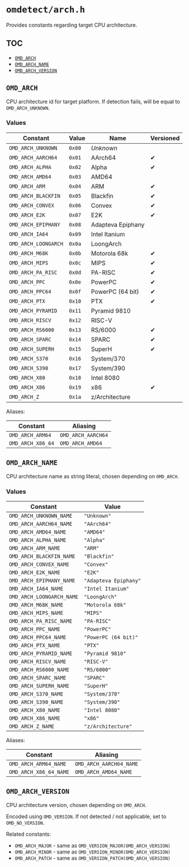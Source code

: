 # `omdetect/arch.h`
Provides constants regarding target CPU architecture.

## TOC
* [`OMD_ARCH`](#omd_arch)
* [`OMD_ARCH_NAME`](#omd_arch_name)
* [`OMD_ARCH_VERSION`](#omd_arch_version)

## `OMD_ARCH`
CPU architecture id for target platform. If detection fails, will be equal to `OMD_ARCH_UNKNOWN`.

### Values

Constant             | Value  | Name              | Versioned
---------------------|--------|-------------------|-----------
`OMD_ARCH_UNKNOWN`   | `0x00` | *Unknown*         | 
`OMD_ARCH_AARCH64`   | `0x01` | AArch64           | &#10004;
`OMD_ARCH_ALPHA`     | `0x02` | Alpha             | &#10004;
`OMD_ARCH_AMD64`     | `0x03` | AMD64             | 
`OMD_ARCH_ARM`       | `0x04` | ARM               | &#10004;
`OMD_ARCH_BLACKFIN`  | `0x05` | Blackfin          | &#10004;
`OMD_ARCH_CONVEX`    | `0x06` | Convex            | &#10004;
`OMD_ARCH_E2K`       | `0x07` | E2K               | &#10004;
`OMD_ARCH_EPIPHANY`  | `0x08` | Adapteva Epiphany | 
`OMD_ARCH_IA64`      | `0x09` | Intel Itanium     | 
`OMD_ARCH_LOONGARCH` | `0x0a` | LoongArch         | 
`OMD_ARCH_M68K`      | `0x0b` | Motorola 68k      | &#10004;
`OMD_ARCH_MIPS`      | `0x0c` | MIPS              | &#10004;
`OMD_ARCH_PA_RISC`   | `0x0d` | PA-RISC           | &#10004;
`OMD_ARCH_PPC`       | `0x0e` | PowerPC           | &#10004;
`OMD_ARCH_PPC64`     | `0x0f` | PowerPC (64 bit)  | &#10004;
`OMD_ARCH_PTX`       | `0x10` | PTX               | &#10004;
`OMD_ARCH_PYRAMID`   | `0x11` | Pyramid 9810      | 
`OMD_ARCH_RISCV`     | `0x12` | RISC-V            | 
`OMD_ARCH_RS6000`    | `0x13` | RS/6000           | &#10004;
`OMD_ARCH_SPARC`     | `0x14` | SPARC             | &#10004;
`OMD_ARCH_SUPERH`    | `0x15` | SuperH            | &#10004;
`OMD_ARCH_S370`      | `0x16` | System/370        | 
`OMD_ARCH_S390`      | `0x17` | System/390        | 
`OMD_ARCH_X80`       | `0x18` | Intel 8080        | 
`OMD_ARCH_X86`       | `0x19` | x86               | &#10004;
`OMD_ARCH_Z`         | `0x1a` | z/Architecture    | 

Aliases:

Constant          | Aliasing
------------------|--------------------
`OMD_ARCH_ARM64`  | `OMD_ARCH_AARCH64`
`OMD_ARCH_X86_64` | `OMD_ARCH_AMD64`


## `OMD_ARCH_NAME`
CPU architecture name as string literal, chosen depending on `OMD_ARCH`.

### Values

Constant                  | Value
--------------------------|----------------------
`OMD_ARCH_UNKNOWN_NAME`   | `"Unknown"`
`OMD_ARCH_AARCH64_NAME`   | `"AArch64"`
`OMD_ARCH_AMD64_NAME`     | `"AMD64"`
`OMD_ARCH_ALPHA_NAME`     | `"Alpha"`
`OMD_ARCH_ARM_NAME`       | `"ARM"`
`OMD_ARCH_BLACKFIN_NAME`  | `"Blackfin"`
`OMD_ARCH_CONVEX_NAME`    | `"Convex"`
`OMD_ARCH_E2K_NAME`       | `"E2K"`
`OMD_ARCH_EPIPHANY_NAME`  | `"Adapteva Epiphany"`
`OMD_ARCH_IA64_NAME`      | `"Intel Itanium"`
`OMD_ARCH_LOONGARCH_NAME` | `"LoongArch"`
`OMD_ARCH_M68K_NAME`      | `"Motorola 68k"`
`OMD_ARCH_MIPS_NAME`      | `"MIPS"`
`OMD_ARCH_PA_RISC_NAME`   | `"PA-RISC"`
`OMD_ARCH_PPC_NAME`       | `"PowerPC"`
`OMD_ARCH_PPC64_NAME`     | `"PowerPC (64 bit)"`
`OMD_ARCH_PTX_NAME`       | `"PTX"`
`OMD_ARCH_PYRAMID_NAME`   | `"Pyramid 9810"`
`OMD_ARCH_RISCV_NAME`     | `"RISC-V"`
`OMD_ARCH_RS6000_NAME`    | `"RS/6000"`
`OMD_ARCH_SPARC_NAME`     | `"SPARC"`
`OMD_ARCH_SUPERH_NAME`    | `"SuperH"`
`OMD_ARCH_S370_NAME`      | `"System/370"`
`OMD_ARCH_S390_NAME`      | `"System/390"`
`OMD_ARCH_X80_NAME`       | `"Intel 8080"`
`OMD_ARCH_X86_NAME`       | `"x86"`
`OMD_ARCH_Z_NAME`         | `"z/Architecture"`

Aliases:

Constant               | Aliasing
-----------------------|-------------------------
`OMD_ARCH_ARM64_NAME`  | `OMD_ARCH_AARCH64_NAME`
`OMD_ARCH_X86_64_NAME` | `OMD_ARCH_AMD64_NAME`

## `OMD_ARCH_VERSION`
CPU architecture version, chosen depending on `OMD_ARCH`.

Encoded using `OMD_VERSION`. If not detected / not applicable, set to `OMD_NO_VERSION`.

Related constants:
* `OMD_ARCH_MAJOR` - same as `OMD_VERSION_MAJOR(OMD_ARCH_VERSION)`
* `OMD_ARCH_MINOR` - same as `OMD_VERSION_MINOR(OMD_ARCH_VERSION)`
* `OMD_ARCH_PATCH` - same as `OMD_VERSION_PATCH(OMD_ARCH_VERSION)`
